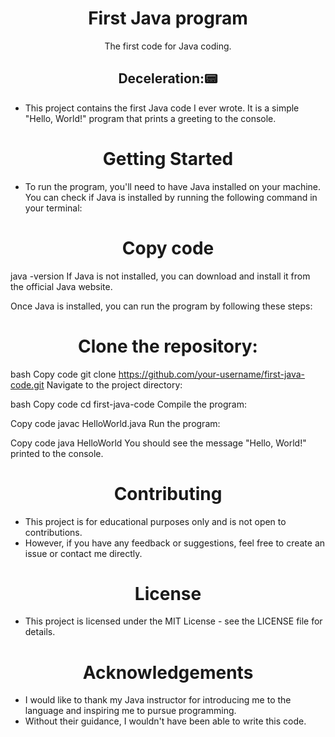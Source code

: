 <h1 align="center">First Java program</h1>
<p align="center">The first code for Java coding.</p>
<h2 align="center">Deceleration:📟</h2>

- This project contains the first Java code I ever wrote. It is a simple "Hello, World!" program that prints a greeting to the console.

<h1 align="center">Getting Started</h1>

- To run the program, you'll need to have Java installed on your machine. You can check if Java is installed by running the following command in your terminal:

<h1 align="center">Copy code</h1>
java -version
If Java is not installed, you can download and install it from the official Java website.

Once Java is installed, you can run the program by following these steps:

<h1 align="center">Clone the repository:</h1>

bash
Copy code
git clone https://github.com/your-username/first-java-code.git
Navigate to the project directory:

bash
Copy code
cd first-java-code
Compile the program:

Copy code
javac HelloWorld.java
Run the program:

Copy code
java HelloWorld
You should see the message "Hello, World!" printed to the console.

<h1 align="center">Contributing</h1>

- This project is for educational purposes only and is not open to contributions. 
- However, if you have any feedback or suggestions, feel free to create an issue or contact me directly.

<h1 align="center">License</h1>

- This project is licensed under the MIT License - see the LICENSE file for details.
<h1 align="center">Acknowledgements</h1>

- I would like to thank my Java instructor for introducing me to the language and inspiring me to pursue programming.
-  Without their guidance, I wouldn't have been able to write this code.
